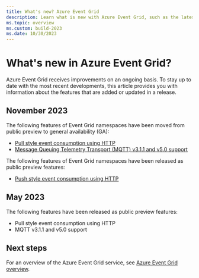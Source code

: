 ```yaml
---
title: What's new? Azure Event Grid
description: Learn what is new with Azure Event Grid, such as the latest release notes, known issues, bug fixes, deprecated functionality, and upcoming changes.
ms.topic: overview
ms.custom: build-2023
ms.date: 10/30/2023
---
```


# What's new in Azure Event Grid?

Azure Event Grid receives improvements on an ongoing basis. To stay up to date with the most recent developments, this article provides you with information about the features that are added or updated in a release. 

## November 2023 

The following features of Event Grid namespaces have been moved from public preview to general availability (GA):

- [Pull style event consumption using HTTP](pull-delivery-overview.md)
- [Message Queuing Telemetry Transport (MQTT) v3.1.1 and v5.0 support](mqtt-overview.md)

The following features of Event Grid namespaces have been released as public preview features:

- [Push style event consumption using HTTP](pull-delivery-overview.md)


## May 2023 

The following features have been released as public preview features:

- Pull style event consumption using HTTP
- MQTT v3.1.1 and v5.0 support


## Next steps
For an overview of the Azure Event Grid service, see [Azure Event Grid overview](overview.md).
